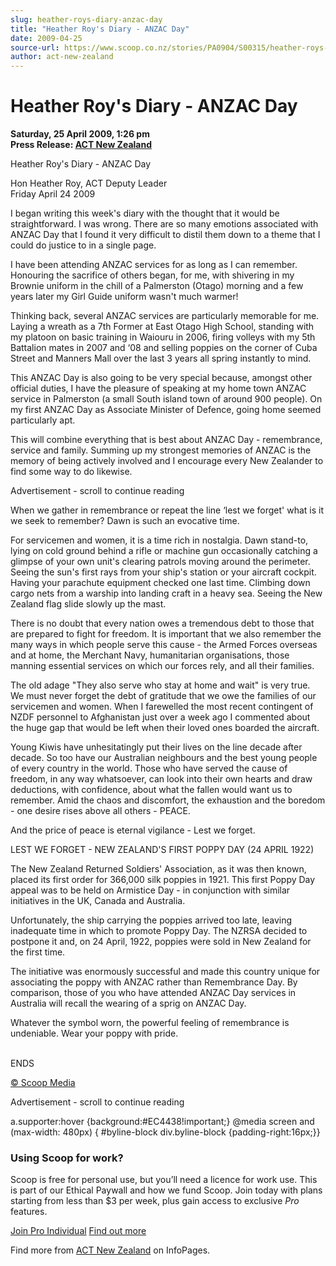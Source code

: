 ```yaml
---
slug: heather-roys-diary-anzac-day
title: "Heather Roy's Diary - ANZAC Day"
date: 2009-04-25
source-url: https://www.scoop.co.nz/stories/PA0904/S00315/heather-roys-diary-anzac-day.htm
author: act-new-zealand
---
```

Heather Roy's Diary - ANZAC Day
===============================

**Saturday, 25 April 2009, 1:26 pm**  
**Press Release: [ACT New Zealand](https://info.scoop.co.nz/ACT_New_Zealand)**

Heather Roy's Diary - ANZAC Day

  
Hon Heather Roy, ACT Deputy Leader   
Friday April 24 2009

I began writing this week's diary with the thought that it would be straightforward. I was wrong. There are so many emotions associated with ANZAC Day that I found it very difficult to distil them down to a theme that I could do justice to in a single page.

I have been attending ANZAC services for as long as I can remember. Honouring the sacrifice of others began, for me, with shivering in my Brownie uniform in the chill of a Palmerston (Otago) morning and a few years later my Girl Guide uniform wasn't much warmer!

Thinking back, several ANZAC services are particularly memorable for me. Laying a wreath as a 7th Former at East Otago High School, standing with my platoon on basic training in Waiouru in 2006, firing volleys with my 5th Battalion mates in 2007 and ‘08 and selling poppies on the corner of Cuba Street and Manners Mall over the last 3 years all spring instantly to mind.

This ANZAC Day is also going to be very special because, amongst other official duties, I have the pleasure of speaking at my home town ANZAC service in Palmerston (a small South island town of around 900 people). On my first ANZAC Day as Associate Minister of Defence, going home seemed particularly apt.

This will combine everything that is best about ANZAC Day - remembrance, service and family. Summing up my strongest memories of ANZAC is the memory of being actively involved and I encourage every New Zealander to find some way to do likewise.

Advertisement - scroll to continue reading





When we gather in remembrance or repeat the line ‘lest we forget' what is it we seek to remember? Dawn is such an evocative time.

For servicemen and women, it is a time rich in nostalgia. Dawn stand-to, lying on cold ground behind a rifle or machine gun occasionally catching a glimpse of your own unit's clearing patrols moving around the perimeter. Seeing the sun's first rays from your ship's station or your aircraft cockpit. Having your parachute equipment checked one last time. Climbing down cargo nets from a warship into landing craft in a heavy sea. Seeing the New Zealand flag slide slowly up the mast.

There is no doubt that every nation owes a tremendous debt to those that are prepared to fight for freedom. It is important that we also remember the many ways in which people serve this cause - the Armed Forces overseas and at home, the Merchant Navy, humanitarian organisations, those manning essential services on which our forces rely, and all their families.

The old adage "They also serve who stay at home and wait" is very true. We must never forget the debt of gratitude that we owe the families of our servicemen and women. When I farewelled the most recent contingent of NZDF personnel to Afghanistan just over a week ago I commented about the huge gap that would be left when their loved ones boarded the aircraft.

Young Kiwis have unhesitatingly put their lives on the line decade after decade. So too have our Australian neighbours and the best young people of every country in the world. Those who have served the cause of freedom, in any way whatsoever, can look into their own hearts and draw deductions, with confidence, about what the fallen would want us to remember. Amid the chaos and discomfort, the exhaustion and the boredom - one desire rises above all others - PEACE.

And the price of peace is eternal vigilance - Lest we forget.

LEST WE FORGET - NEW ZEALAND'S FIRST POPPY DAY (24 APRIL 1922)

  
The New Zealand Returned Soldiers' Association, as it was then known, placed its first order for 366,000 silk poppies in 1921. This first Poppy Day appeal was to be held on Armistice Day - in conjunction with similar initiatives in the UK, Canada and Australia.

Unfortunately, the ship carrying the poppies arrived too late, leaving inadequate time in which to promote Poppy Day. The NZRSA decided to postpone it and, on 24 April, 1922, poppies were sold in New Zealand for the first time.

The initiative was enormously successful and made this country unique for associating the poppy with ANZAC rather than Remembrance Day. By comparison, those of you who have attended ANZAC Day services in Australia will recall the wearing of a sprig on ANZAC Day.

Whatever the symbol worn, the powerful feeling of remembrance is undeniable. Wear your poppy with pride.  
 

ENDS

  

[© Scoop Media](http://www.scoop.co.nz/about/terms.html)  

Advertisement - scroll to continue reading



a.supporter:hover {background:#EC4438!important;} @media screen and (max-width: 480px) { #byline-block div.byline-block {padding-right:16px;}}

### Using Scoop for work?

Scoop is free for personal use, but you’ll need a licence for work use. This is part of our Ethical Paywall and how we fund Scoop. Join today with plans starting from less than $3 per week, plus gain access to exclusive _Pro_ features.  
  
[Join Pro Individual](https://pro.scoop.co.nz/Individual/?from=ProIn24) [Find out more](https://pro.scoop.co.nz/using-scoop-for-work/?from=ProIn24)

Find more from [ACT New Zealand](https://info.scoop.co.nz/ACT_New_Zealand) on InfoPages.